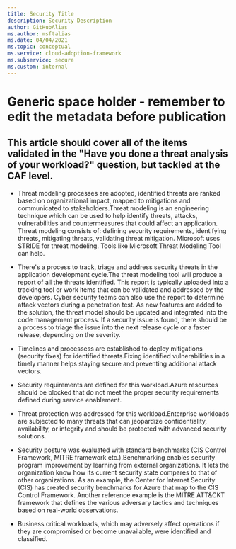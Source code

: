 ```yaml
---
title: Security Title
description: Security Description
author: GitHubAlias
ms.author: msftalias
ms.date: 04/04/2021
ms.topic: conceptual
ms.service: cloud-adoption-framework
ms.subservice: secure
ms.custom: internal
---
```


# Generic space holder - remember to edit the metadata before publication

## This article should cover all of the items validated in the "Have you done a threat analysis of your workload?" question, but tackled at the CAF level.

- Threat modeling processes are adopted, identified threats are ranked based on organizational impact, mapped to mitigations and communicated to stakeholders.Threat modeling is an engineering technique which can be used to help identify threats, attacks, vulnerabilities and countermeasures that could affect an application. Threat modeling consists of: defining security requirements, identifying threats, mitigating threats, validating threat mitigation. Microsoft uses STRIDE for threat modeling. Tools like Microsoft Threat Modeling Tool can help.

- There's a process to track, triage and address security threats in the application development cycle.The threat modeling tool will produce a report of all the threats identified. This report is typically uploaded into a tracking tool or work items that can be validated and addressed by the developers. Cyber security teams can also use the report to determine attack vectors during a penetration test. As new features are added to the solution, the threat model should be updated and integrated into the code management process. If a security issue is found, there should be a process to triage the issue into the next release cycle or a faster release, depending on the severity.

- Timelines and processess are established to deploy mitigations (security fixes) for identified threats.Fixing identified vulnerabilities in a timely manner helps staying secure and preventing additional attack vectors.

- Security requirements are defined for this workload.Azure resources should be blocked that do not meet the proper security requirements defined during service enablement.

- Threat protection was addressed for this workload.Enterprise workloads are subjected to many threats that can jeopardize confidentiality, availability, or integrity and should be protected with advanced security solutions.

- Security posture was evaluated with standard benchmarks (CIS Control Framework, MITRE framework etc.).Benchmarking enables security program improvement by learning from external organizations. It lets the organization know how its current security state compares to that of other organizations. As an example, the Center for Internet Security (CIS) has created security benchmarks for Azure that map to the CIS Control Framework. Another reference example is the MITRE ATT&CKT framework that defines the various adversary tactics and techniques based on real-world observations.

- Business critical workloads, which may adversely affect operations if they are compromised or become unavailable, were identified and classified.

